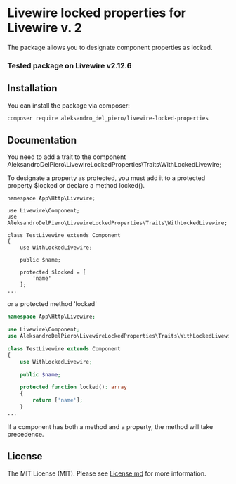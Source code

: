 # Livewire locked properties for Livewire v. 2

The package allows you to designate component properties as locked.

### Tested package on Livewire v2.12.6

## Installation

You can install the package via composer:

``` bash
composer require aleksandro_del_piero/livewire-locked-properties
```

## Documentation

You need to add a trait to the component
AleksandroDelPiero\LivewireLockedProperties\Traits\WithLockedLivewire;

To designate a property as protected, 
you must add it to a protected property $locked or declare a method locked().

```phg
namespace App\Http\Livewire;

use Livewire\Component;
use AleksandroDelPiero\LivewireLockedProperties\Traits\WithLockedLivewire;

class TestLivewire extends Component
{
    use WithLockedLivewire;

    public $name;

    protected $locked = [
        'name'
    ];
...
```

or a protected method 'locked'

```php 
namespace App\Http\Livewire;

use Livewire\Component;
use AleksandroDelPiero\LivewireLockedProperties\Traits\WithLockedLivewire;

class TestLivewire extends Component
{
    use WithLockedLivewire;

    public $name;

    protected function locked(): array
    {
        return ['name'];
    }
...
```

If a component has both a method and a property, the method will take precedence.

## License

The MIT License (MIT). Please see [License.md](LICENSE.md) for more information.
